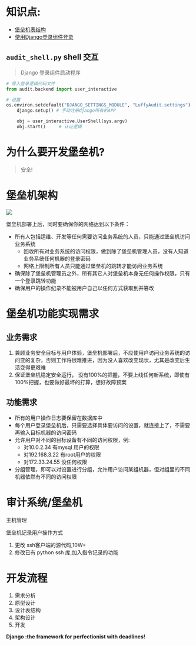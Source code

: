 # 知识点:
- [堡垒机表结构](https://github.com/317828332/LuffyAudit/tree/cvno/audit)
- [使用Django登录组件登录](https://github.com/317828332/LuffyAudit/tree/cvno/audit/backend)


## `audit_shell.py` shell 交互
>Django 登录组件启动程序

```python
# 导入登录逻辑代码文件
from audit.backend import user_interactive

# 设置
os.environ.setdefault("DJANGO_SETTINGS_MODULE", "LuffyAudit.settings")
    django.setup() # 手动注册django所有的APP

    obj = user_interactive.UserShell(sys.argv)
    obj.start()     # 认证逻辑
```


# 为什么要开发堡垒机?
>安全!

# 堡垒机架构
![](http://onk83djzp.bkt.clouddn.com/15022796285217.jpg)

堡垒机部署上后，同时要确保你的网络达到以下条件：

- 所有人包括运维、开发等任何需要访问业务系统的人员，只能通过堡垒机访问业务系统
    * 回收所有对业务系统的访问权限，做到除了堡垒机管理人员，没有人知道业务系统任何机器的登录密码
    * 网络上限制所有人员只能通过堡垒机的跳转才能访问业务系统 
- 确保除了堡垒机管理员之外，所有其它人对堡垒机本身无任何操作权限，只有一个登录跳转功能
- 确保用户的操作纪录不能被用户自己以任何方式获取到并篡改 


# 堡垒机功能实现需求
## 业务需求
1. 兼顾业务安全目标与用户体验，堡垒机部署后，不应使用户访问业务系统的访问变的复杂，否则工作将很难推进，因为没人喜欢改变现状，尤其是改变后生活变得更艰难
2. 保证堡垒机稳定安全运行， 没有100%的把握，不要上线任何新系统，即使有100%把握，也要做好最坏的打算，想好故障预案

## 功能需求
- 所有的用户操作日志要保留在数据库中
- 每个用户登录堡垒机后，只需要选择具体要访问的设置，就连接上了，不需要再输入目标机器的访问密码
- 允许用户对不同的目标设备有不同的访问权限，例:
    * 对10.0.2.34 有mysql 用户的权限
    * 对192.168.3.22 有root用户的权限
    * 对172.33.24.55 没任何权限
- 分组管理，即可以对设置进行分组，允许用户访问某组机器，但对组里的不同机器依然有不同的访问权限　


# 审计系统/堡垒机
主机管理

堡垒机记录用户操作方式
1. 更改 ssh客户端的源代码,10W+
2. 修改已有 python ssh 库,加入指令记录的功能

# 开发流程
1. 需求分析
2. 原型设计
3. 设计表结构
4. 架构设计
5. 开发

**Django :the framework for perfectionist with deadlines!**


